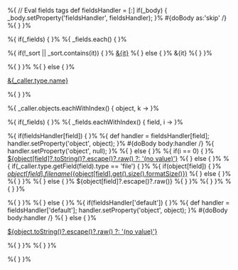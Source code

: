 %{ // Eval fields tags def fieldsHandler = \[:\] if(\_body) { \_body.setProperty('fieldsHandler', fieldsHandler); }% \#{doBody as:'skip' /} %{ } }%

%{ if(\_fields) { }% %{ \_fields.each() { }%

%{ if(!\_sort || \_sort.contains(it)) { }% <a href="@%7Blist().remove(&#39;page&#39;).add(&#39;search&#39;,%20params.search).add(&#39;orderBy&#39;,%20it).add(&#39;order&#39;,%20(_caller.orderBy%20==%20it%20&amp;&amp;%20_caller.order%20==%20&#39;ASC&#39;%20?%20&#39;DESC&#39;%20:%20&#39;ASC&#39;))%7D" class="${_caller.orderBy == it ? (_caller.order == &#39;DESC&#39; ? &#39;crudSortedDesc&#39; : &#39;crudSortedAsc&#39;) : &#39;&#39;}">&amp;{it}</a> %{ } else { }% &{it} %{ } }%

%{ } }% %{ } else { }%

<a href="@%7Blist().remove(&#39;page&#39;).add(&#39;search&#39;,%20params.search).add(&#39;order&#39;,%20(_caller.order%20==%20&#39;DESC&#39;%20?%20&#39;ASC&#39;%20:%20&#39;DESC&#39;))%7D" class="${_caller.order == &#39;DESC&#39; ? &#39;crudSortedDesc&#39; : &#39;crudSortedAsc&#39;}">&amp;{\_caller.type.name}</a>

%{ } }%

%{ \_caller.objects.eachWithIndex() { object, k -&gt; }%

%{ if(\_fields) { }% %{ \_fields.eachWithIndex() { field, i -&gt; }%

%{ if(fieldsHandler\[field\]) { }% %{ def handler = fieldsHandler\[field\]; handler.setProperty('object', object); }% \#{doBody body:handler /} %{ handler.setProperty('object', null); }% %{ } else { }% %{ if(i == 0) { }% [${object\[field\]?.toString()?.escape()?.raw() ?: '(no value)'}](<@%7Bshow(object._key())%7D>) %{ } else { }% %{ if(\_caller.type.getField(field).type == 'file') { }% %{ if(object\[field\]) { }% <a href="@%7Battachment(object.id,%20field)%7D" class="currentAttachment">${object[field].filename} (${object[field].get().size().formatSize()})</a> %{ } else { }% %{ } }% %{ } else { }% ${object\[field\]?.escape()?.raw()} %{ } }% %{ } }% %{ } }%

%{ } }% %{ } else { }% %{ if(fieldsHandler\['default'\]) { }% %{ def handler = fieldsHandler\['default'\]; handler.setProperty('object', object); }% \#{doBody body:handler /} %{ } else { }%

[${object.toString()?.escape()?.raw() ?: '(no value)'}](<@%7Bshow(object._key())%7D>)

%{ } }% %{ } }%

%{ } }%
